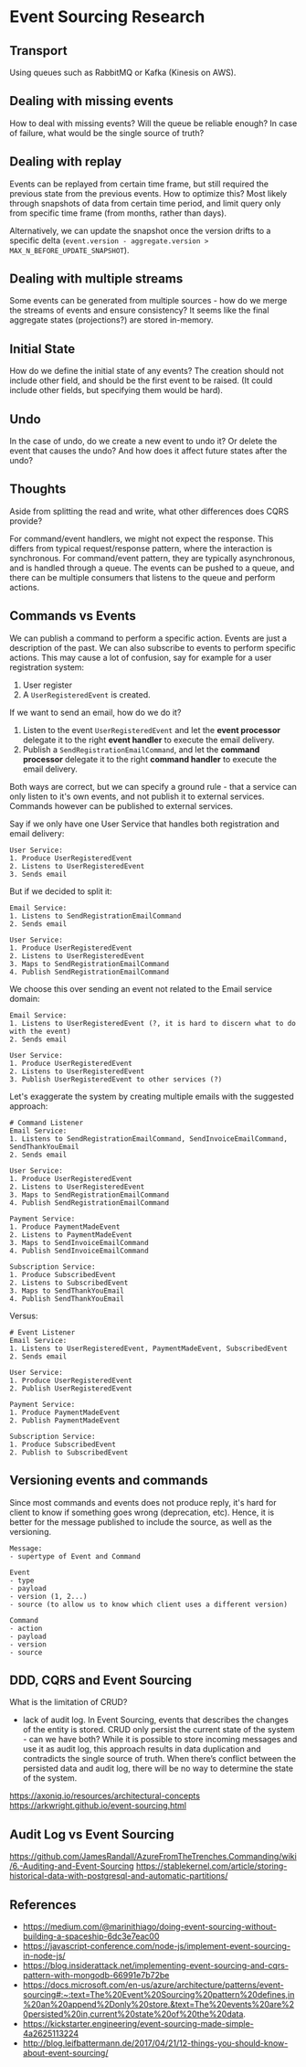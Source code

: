 # Event Sourcing Research

## Transport

Using queues such as RabbitMQ or Kafka (Kinesis on AWS).

## Dealing with missing events

How to deal with missing events? Will the queue be reliable enough? In case of failure, what would be the single source of truth?

## Dealing with replay

Events can be replayed from certain time frame, but still required the previous state from the previous events. How to optimize this? Most likely through snapshots of data from certain time period, and limit query only from specific time frame (from months, rather than days).

Alternatively, we can update the snapshot once the version drifts to a specific delta (`event.version - aggregate.version > MAX_N_BEFORE_UPDATE_SNAPSHOT`).

## Dealing with multiple streams

Some events can be generated from multiple sources - how do we merge the streams of events and ensure consistency? 
It seems like the final aggregate states (projections?) are stored in-memory. 

## Initial State

How do we define the initial state of any events? The creation should not include other field, and should be the first event to be raised. (It could include other fields, but specifying them would be hard).

## Undo

In the case of undo, do we create a new event to undo it? Or delete the event that causes the undo? And how does it affect future states after the undo?

## Thoughts
Aside from splitting the read and write, what other differences does CQRS provide?

For command/event handlers, we might not expect the response. This differs from typical request/response pattern, where the interaction is synchronous. For command/event pattern, they are typically asynchronous, and is handled through a queue. The events can be pushed to a queue, and there can be multiple consumers that listens to the queue and perform actions.

## Commands vs Events

We can publish a command to perform a specific action. Events are just a description of the past. We can also subscribe to events to perform specific actions. This may cause a lot of confusion, say for example for a user registration system:
1. User register
2. A `UserRegisteredEvent` is created. 

If we want to send an email, how do we do it?

1. Listen to the event `UserRegisteredEvent` and let the __event processor__ delegate it to the right __event handler__ to execute the email delivery.
2. Publish a `SendRegistrationEmailCommand`, and let the __command processor__ delegate it to the right __command handler__ to execute the email delivery.

Both ways are correct, but we can specify a ground rule - that a service can only listen to it's own events, and not publish it to external services. Commands however can be published to external services.

Say if we only have one User Service that handles both registration and email delivery:

```
User Service:
1. Produce UserRegisteredEvent
2. Listens to UserRegisteredEvent
3. Sends email
```

But if we decided to split it:
```
Email Service:
1. Listens to SendRegistrationEmailCommand
2. Sends email

User Service:
1. Produce UserRegisteredEvent
2. Listens to UserRegisteredEvent
3. Maps to SendRegistrationEmailCommand
4. Publish SendRegistrationEmailCommand
```

We choose this over sending an event not related to the Email service domain:

```
Email Service:
1. Listens to UserRegisteredEvent (?, it is hard to discern what to do with the event)
2. Sends email

User Service:
1. Produce UserRegisteredEvent
2. Listens to UserRegisteredEvent
3. Publish UserRegisteredEvent to other services (?)
```

Let's exaggerate the system by creating multiple emails with the suggested approach:

```
# Command Listener
Email Service:
1. Listens to SendRegistrationEmailCommand, SendInvoiceEmailCommand, SendThankYouEmail
2. Sends email

User Service:
1. Produce UserRegisteredEvent
2. Listens to UserRegisteredEvent
3. Maps to SendRegistrationEmailCommand
4. Publish SendRegistrationEmailCommand

Payment Service:
1. Produce PaymentMadeEvent
2. Listens to PaymentMadeEvent
3. Maps to SendInvoiceEmailCommand
4. Publish SendInvoiceEmailCommand

Subscription Service:
1. Produce SubscribedEvent
2. Listens to SubscribedEvent
3. Maps to SendThankYouEmail
4. Publish SendThankYouEmail
```
Versus:

```
# Event Listener
Email Service:
1. Listens to UserRegisteredEvent, PaymentMadeEvent, SubscribedEvent
2. Sends email

User Service:
1. Produce UserRegisteredEvent
2. Publish UserRegisteredEvent

Payment Service:
1. Produce PaymentMadeEvent
2. Publish PaymentMadeEvent

Subscription Service:
1. Produce SubscribedEvent
2. Publish to SubscribedEvent
```

## Versioning events and commands

Since most commands and events does not produce reply, it's hard for client to know if something goes wrong (deprecation, etc). Hence, it is better for the message published to include the source, as well as the versioning.

```
Message:
- supertype of Event and Command

Event
- type
- payload
- version (1, 2...)
- source (to allow us to know which client uses a different version)

Command
- action
- payload
- version
- source
```

## DDD, CQRS and Event Sourcing


What is the limitation of CRUD?
- lack of audit log. In Event Sourcing, events that describes the changes of the entity is stored. CRUD only persist the current state of the system - can we have both? While it is possible to store incoming messages and use it as audit log, this approach results in data duplication and contradicts the single source of truth. When there’s conflict between the persisted data and audit log, there will be no way to determine the state of the system. 


https://axoniq.io/resources/architectural-concepts
https://arkwright.github.io/event-sourcing.html


## Audit Log vs Event Sourcing
https://github.com/JamesRandall/AzureFromTheTrenches.Commanding/wiki/6.-Auditing-and-Event-Sourcing
https://stablekernel.com/article/storing-historical-data-with-postgresql-and-automatic-partitions/


## References
- https://medium.com/@marinithiago/doing-event-sourcing-without-building-a-spaceship-6dc3e7eac00
- https://javascript-conference.com/node-js/implement-event-sourcing-in-node-js/
- https://blog.insiderattack.net/implementing-event-sourcing-and-cqrs-pattern-with-mongodb-66991e7b72be
- https://docs.microsoft.com/en-us/azure/architecture/patterns/event-sourcing#:~:text=The%20Event%20Sourcing%20pattern%20defines,in%20an%20append%2Donly%20store.&text=The%20events%20are%20persisted%20in,current%20state%20of%20the%20data.
- https://kickstarter.engineering/event-sourcing-made-simple-4a2625113224
- http://blog.leifbattermann.de/2017/04/21/12-things-you-should-know-about-event-sourcing/



